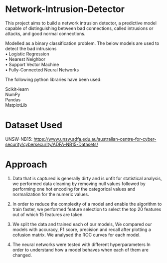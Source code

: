 # Network-Intrusion-Detector
This project aims to build a network intrusion detector, a predictive model capable of distinguishing between bad connections, called intrusions or attacks, and good normal connections. <br />

Modelled as a binary classification problem. The below models are used to detect the bad intrusions <br />
• Logistic Regression <br />
• Nearest Neighbor <br />
• Support Vector Machine <br />
• Fully-Connected Neural Networks <br />

The following python libraries have been used:

Scikit-learn <br />
NumPy <br />
Pandas <br />
MatplotLib <br />

# Dataset Used
UNSW-NB15: https://www.unsw.adfa.edu.au/australian-centre-for-cyber-security/cybersecurity/ADFA-NB15-Datasets/

# Approach 

 1) Data that is captured is generally dirty and is unfit for statistical analysis, we performed data cleaning by removing null values followed by performing one hot encoding for the categorical values and normalization for the numeric values. <br />
 
 2) In order to reduce the complexity of a model and enable the algorithm to train faster, we performed feature selection to select the top 20 features out of which 15 features are taken. <br />
 
 3) We split the data and trained each of our models, We compared our models with accuracy, F1 score, precision and recall after plotting a cofusion matrix. We analysed the ROC curves for each model.
 
 4) The neural networks were tested with different hyperparameters In order to understand how a model behaves when each of them are changed. 


